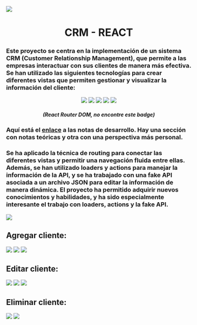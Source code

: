<img src="https://media.licdn.com/dms/image/D4D16AQH25-XOqtNqdw/profile-displaybackgroundimage-shrink_350_1400/0/1674605075018?e=1682553600&v=beta&t=TNnw0RWEzWxbOiMtQRaWr1W8Z4XI15oyyJBzzCIGgzc"/>

<h1 align="center" > CRM - REACT </h1>

<h3> 
Este proyecto se centra en la implementación de un sistema CRM (Customer Relationship Management), que permite a las empresas interactuar con sus clientes de manera más efectiva. Se han utilizado las siguientes tecnologías para crear diferentes vistas que permiten gestionar y visualizar la información del cliente: 
</h3>



<div align="center">

 <img src="https://img.shields.io/badge/React-20232A?style=for-the-badge&logo=react&logoColor=61DAFB">
 
 <img src="https://img.shields.io/badge/React_Router-CA4245?style=for-the-badge&logo=react-router&logoColor=white"> 
 
 <img src="https://img.shields.io/badge/Vite-B73BFE?style=for-the-badge&logo=vite&logoColor=FFD62E">
 
 <img src="https://img.shields.io/badge/Tailwind_CSS-38B2AC?style=for-the-badge&logo=tailwind-css&logoColor=white">
 
 <img src="https://img.shields.io/badge/json-5E5C5C?style=for-the-badge&logo=json&logoColor=white">

</div>

<h5 align="center" >(React Router DOM, no encontre este badge)</h5>

<h3>Aquí está el <a href="https://www.notion.so/CRM-22cbaa2e925d40a99911b3370ed6b738">enlace</a> a las notas de desarrollo. Hay una sección con notas teóricas y otra con una perspectiva más personal.</h3>


<h3> 
Se ha aplicado la técnica de routing para conectar las diferentes vistas y permitir una navegación fluida entre ellas. Además, se han utilizado loaders y actions para manejar la información de la API, y se ha trabajado con una fake API asociada a un archivo JSON para editar la información de manera dinámica. El proyecto ha permitido adquirir nuevos conocimientos y habilidades, y ha sido especialmente interesante el trabajo con loaders, actions y la fake API.
</h3>

<img src="https://i.ibb.co/NWxZqZn/Captura-desde-2023-03-15-19-20-01.png"/>
<h2>Agregar cliente:</h2>
<img src="https://i.ibb.co/MNgL7Vp/Captura-desde-2023-03-15-19-19-55.png"/>
<img src="https://i.ibb.co/PZmHwsj/Captura-desde-2023-03-15-19-20-35.png"/>
<img src="https://i.ibb.co/6Bq2HzJ/Captura-desde-2023-03-15-19-20-38.png"/>
<h2>Editar cliente:</h2>
<img src="https://i.ibb.co/yYgxrvL/Captura-desde-2023-03-15-19-20-43.png"/>
<img src="https://i.ibb.co/pRWC7HX/Captura-desde-2023-03-15-19-20-52.png"/>
<img src="https://i.ibb.co/HKpdSXc/Captura-desde-2023-03-15-19-20-55.png"/>
<h2>Eliminar cliente:</h2>
<img src="https://i.ibb.co/4VQ9vXT/Captura-desde-2023-03-15-19-21-05.png"/>
<img src="https://i.ibb.co/H47n46s/Captura-desde-2023-03-15-19-21-07.png"/>

